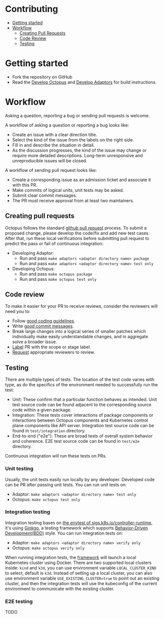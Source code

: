 # Contributing

<!-- toc -->
-   [Getting started](#getting-started)
-   [Workflow](#workflow)
    -   [Creating Pull Requests](#creating-pull-requests)
    -   [Code Review](#code-review)
    -   [Testing](#testing)
<!-- /toc -->

# Getting started

- Fork the repository on GitHub
- Read the [Develop Octopus](./docs/octopus/develop.md) and [Develop Adaptors](./docs/adaptors/develop.md) for build instructions.

# Workflow

Asking a question, reporting a bug or sending pull requests is welcome. 

A workflow of asking a question or reporting a bug looks like:

- Create an issue with a clear direction title.
- Select the kind of the issue from the labels on the right side.
- Fill in and describe the situation in detail.
- As the discussion progresses, the kind of the issue may change or require more detailed descriptions. Long-term unresponsive and unreproducible issues will be closed.

A workflow of sending pull request looks like:

- Create a corresponding issue as an admission ticket and associate it with this PR.
- Make commits of logical units, unit tests may be asked.
- Submit clear commit messages.
- The PR must receive approval from at least two maintainers.

## Creating pull requests

Octopus follows the standard [github pull request](https://help.github.com/articles/about-pull-requests/) process. To submit a proposed change, please develop the code/fix and add new test cases. After that, run these local verifications before submitting pull request to predict the pass or fail of continuous integration:

- Developing Adaptor:
    + Run and pass `make adaptors <adaptor directory name> package`
    + Run and pass `make adaptors <adaptor directory name> test only`
- Developing Octopus:
    + Run and pass `make octopus package`
    + Run and pass `make octopus test only`

## Code review

To make it easier for your PR to receive reviews, consider the reviewers will need you to:

- Follow [good coding guidelines](https://github.com/golang/go/wiki/CodeReviewComments).
- Write [good commit messages](https://chris.beams.io/posts/git-commit/).
- Break large changes into a logical series of smaller patches which individually make easily understandable changes, and in aggregate solve a broader issue.
- [Label](https://help.github.com/en/github/managing-your-work-on-github/applying-labels-to-issues-and-pull-requests) PR with the scope or stage label.
- [Request](https://help.github.com/en/github/collaborating-with-issues-and-pull-requests/requesting-a-pull-request-review) appropriate reviewers to review.

## Testing

There are multiple types of tests. The location of the test code varies with type, as do the specifics of the environment needed to successfully run the test:

- Unit: These confirm that a particular function behaves as intended. Unit test source code can be found adjacent to the corresponding source code within a given package.
- Integration: These tests cover interactions of package components or interactions between Octopus components and Kubernetes control plane components like API server. Integration test source code can be found in `test/integration` directory.
- End-to-end ("e2e"): These are broad tests of overall system behavior and coherence. E2E test source code can be found in `test/e2e` directory.

Continuous integration will run these tests on PRs.

### Unit testing

Usually, the unit tests easily run locally by any developer. Developed code can be PR after passing unit tests. You can run unit tests on:

- Adaptor: `make adaptors <adaptor directory name> test only`
- Octopus: `make octopus test only`

### Integration testing

Integration testing bases on [the envtest of sigs.k8s.io/controller-runtime](https://book.kubebuilder.io/reference/testing/envtest.html), it's using [Ginkgo](http://onsi.github.io/ginkgo/), a testing framework which supports [Behavior-Driven Development(BDD)](https://en.wikipedia.org/wiki/Behavior-driven_development) style. You can run integration tests on:

- Adaptor: `make adaptors <adaptor directory name> verify only`
- Octopus: `make octopus verify only`

When running integration tests, the [framework](./test/framework) will launch a local Kubernetes cluster using Docker. There are two supported local clusters inside: `kind` and `k3d`, you can use environment variable `LOCAL_CLUSTER_KIND` to select, default is `k3d`. Instead of setting up a local cluster, you can also use environment variable `USE_EXISTING_CLUSTER=true` to point out an existing cluster, and then the integration tests will use the kubeconfig of the current environment to communicate with the existing cluster.

### E2E testing

TODO

